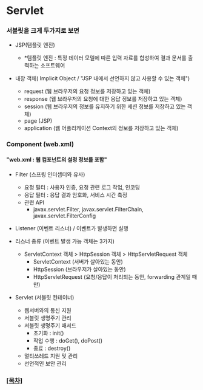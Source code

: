 # Servlet

### 서블릿을 크게 두가지로 보면

* JSP(템플릿 엔진)
  - \*템플릿 엔진 : 특정 데이터 모델에 따른 입력 자료를 합성하여 결과 문서를 출력하는 소프트웨어

* 내장 객체( Implicit Object / "JSP 내에서 선언하지 않고 사용할 수 있는 객체")  
  
  * request (웹 브라우저의 요청 정보를 저장하고 있는 객체)
  * response (웹 브라우저의 요청에 대한 응답 정보를 저장하고 있는 객체)
  * session (웹 브라우저의 정보를 유지하기 위한 세션 정보를 저장하고 있는 객체)
  * page (JSP)
  * application (웹 어플리케이션 Context의 정보를 저장하고 있는 객체)

### Component (web.xml)
#### "web.xml : 웹 컴포넌트의 설정 정보를 포함"
* Filter (스프링 인터셉터와 유사)
  * 요청 필터 : 사용자 인증, 요청 관련 로그 작업, 인코딩
  * 응답 필터 : 응답 결과 암호화, 서비스 시간 측정
  * 관련 API 
    * javax.servlet.Filter, javax.servlet.FilterChain, javax.servlet.FilterConfig

* Listener (이벤트 리스너) / 이벤트가 발생하면 실행
 * 리스너 종류 (이벤트 발생 가능 객체는 3가지)
   * ServletContext 객체 > HttpSession 객체 > HttpServletRequest 객체
      * ServletContext (서버가 살아있는 동안)
      * HttpSession (브라우저가 살아있는 동안)
      * HttpServletRequest (요청/응답이 처리되는 동안, forwarding 관계일 때만)

* Servlet (서블릿 컨테이너)
  * 웹서버와의 통신 지원
  * 서블릿 생명주기 관리
  * 서블릿 생명주기 매서드
    * 초기화 : init()
    * 작업 수행 : doGet(), doPost()
    * 종료 : destroy()
  * 멀티쓰레드 지원 및 관리
  * 선언적인 보안 관리

### [[목차]](https://gitlab.theuber.co.kr:8989/study/ch.kim/-/blob/main/study/index.md)